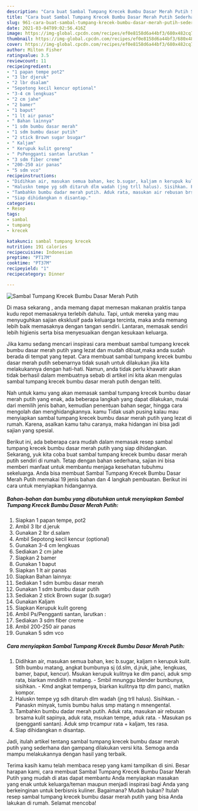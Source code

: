 ```yaml
---
description: "Cara buat Sambal Tumpang Krecek Bumbu Dasar Merah Putih Sederhana Untuk Jualan"
title: "Cara buat Sambal Tumpang Krecek Bumbu Dasar Merah Putih Sederhana Untuk Jualan"
slug: 961-cara-buat-sambal-tumpang-krecek-bumbu-dasar-merah-putih-sederhana-untuk-jualan
date: 2021-03-04T09:02:56.416Z
image: https://img-global.cpcdn.com/recipes/ef0e8158d6a44bf3/680x482cq70/sambal-tumpang-krecek-bumbu-dasar-merah-putih-foto-resep-utama.jpg
thumbnail: https://img-global.cpcdn.com/recipes/ef0e8158d6a44bf3/680x482cq70/sambal-tumpang-krecek-bumbu-dasar-merah-putih-foto-resep-utama.jpg
cover: https://img-global.cpcdn.com/recipes/ef0e8158d6a44bf3/680x482cq70/sambal-tumpang-krecek-bumbu-dasar-merah-putih-foto-resep-utama.jpg
author: Milton Fisher
ratingvalue: 3.5
reviewcount: 11
recipeingredient:
- "1 papan tempe pot2"
- "3 lbr djeruk"
- "2 lbr dsalam"
- "Sepotong kecil kencur optional"
- "3-4 cm lengkuas"
- "2 cm jahe"
- "2 bamer"
- "1 baput"
- "1 lt air panas"
- " Bahan lainnya"
- "1 sdm bumbu dasar merah"
- "1 sdm bumbu dasar putih"
- "2 stick Brown sugar bsugar"
- " Kaljam"
- " Kerupuk kulit goreng"
- " PsPengganti santan larutkan "
- "3 sdm fiber creme"
- "200-250 air panas"
- "5 sdm vco"
recipeinstructions:
- "Didihkan air, masukan semua bahan, kec b.sugar, kaljam n kerupuk kulit. Stlh bumbu matang, angkat bumbunya sj (d.slm, d.jruk, jahe, lengkuas, bamer, baput, kencur). Msukan kerupuk kulitnya ke dlm panci, aduk smp rata, biarkan mndidih n matang.  Smbil mnunggu blender bumbunya, sisihkan. Kmd angkat tempenya, biarkan kulitnya ttp dlm panci, matikn kompor."
- "Haluskn tempe yg sdh ditaruh dlm wadah (jng trll halus). Sisihkan. Panaskn minyak, tumis bumbu halus smp matang n mnengental."
- "Tambahkn bumbu dadar merah putih. Aduk rata, masukan air rebusan brsama kulit sapinya, aduk rata, msukan tempe, aduk rata. Masukan ps (pengganti santan). Aduk smp trcampur rata + kaljam, tes rasa."
- "Siap dihidangkan n disantap."
categories:
- Resep
tags:
- sambal
- tumpang
- krecek

katakunci: sambal tumpang krecek 
nutrition: 191 calories
recipecuisine: Indonesian
preptime: "PT17M"
cooktime: "PT37M"
recipeyield: "1"
recipecategory: Dinner

---
```



![Sambal Tumpang Krecek Bumbu Dasar Merah Putih](https://img-global.cpcdn.com/recipes/ef0e8158d6a44bf3/680x482cq70/sambal-tumpang-krecek-bumbu-dasar-merah-putih-foto-resep-utama.jpg)

Di masa  sekarang , anda memang dapat memesan makanan praktis tanpa kudu repot memasaknya terlebih dahulu. Tapi, untuk mereka yang mau menyuguhkan sajian eksklusif pada keluarga tercinta, maka anda memang lebih baik memasaknya dengan tangan sendiri. Lantaran, memasak sendiri lebih higienis serta bisa menyesuaikan dengan kesukaan keluarga.

Jika kamu sedang mencari inspirasi cara membuat sambal tumpang krecek bumbu dasar merah putih yang lezat dan mudah dibuat,maka anda sudah berada di tempat yang tepat. Cara membuat sambal tumpang krecek bumbu dasar merah putih  sebenarnya tidak susah untuk dilakukan jika kita melakukannya dengan hati-hati. Namun, anda tidak perlu khawatir akan tidak berhasil dalam membuatnya 
sebab di artikel ini kita akan mengulas sambal tumpang krecek bumbu dasar merah putih dengan teliti.  



Nah untuk kamu yang akan memasak sambal tumpang krecek bumbu dasar merah putih yang enak, ada beberapa langkah yang dapat dilakukan, mulai dari memilih jenis bahan, kemudian penentuan bahan segar, hingga cara mengolah dan menghidangkannya. kamu Tidak usah pusing kalau mau menyiapkan sambal tumpang krecek bumbu dasar merah putih yang lezat di rumah. Karena, asalkan kamu  tahu caranya, maka hidangan ini bisa jadi sajian yang spesial.

Berikut ini, ada beberapa cara mudah dalam memasak resep sambal tumpang krecek bumbu dasar merah putih yang siap dihidangkan. Sekarang, yuk kita coba buat sambal tumpang krecek bumbu dasar merah putih sendiri di rumah. Tetap dengan bahan sederhana, sajian ini bisa memberi manfaat untuk membantu menjaga kesehatan tubuhmu sekeluarga. Anda bisa membuat Sambal Tumpang Krecek Bumbu Dasar Merah Putih memakai 19 jenis bahan dan 4 langkah pembuatan. Berikut ini cara untuk menyiapkan hidangannya.

<!--inarticleads1-->

##### Bahan-bahan dan bumbu yang dibutuhkan untuk menyiapkan Sambal Tumpang Krecek Bumbu Dasar Merah Putih:

1. Siapkan 1 papan tempe, pot2
1. Ambil 3 lbr d.jeruk
1. Gunakan 2 lbr d.salam
1. Ambil Sepotong kecil kencur (optional)
1. Gunakan 3-4 cm lengkuas
1. Sediakan 2 cm jahe
1. Siapkan 2 bamer
1. Gunakan 1 baput
1. Siapkan 1 lt air panas
1. Siapkan  Bahan lainnya:
1. Sediakan 1 sdm bumbu dasar merah
1. Gunakan 1 sdm bumbu dasar putih
1. Sediakan 2 stick Brown sugar (b.sugar)
1. Gunakan  Kaljam
1. Siapkan  Kerupuk kulit goreng
1. Ambil  Ps/Pengganti santan, larutkan :
1. Sediakan 3 sdm fiber creme
1. Ambil 200-250 air panas
1. Gunakan 5 sdm vco




<!--inarticleads2-->

##### Cara menyiapkan Sambal Tumpang Krecek Bumbu Dasar Merah Putih:

1. Didihkan air, masukan semua bahan, kec b.sugar, kaljam n kerupuk kulit. Stlh bumbu matang, angkat bumbunya sj (d.slm, d.jruk, jahe, lengkuas, bamer, baput, kencur). Msukan kerupuk kulitnya ke dlm panci, aduk smp rata, biarkan mndidih n matang.  - Smbil mnunggu blender bumbunya, sisihkan. - Kmd angkat tempenya, biarkan kulitnya ttp dlm panci, matikn kompor.
1. Haluskn tempe yg sdh ditaruh dlm wadah (jng trll halus). Sisihkan. - Panaskn minyak, tumis bumbu halus smp matang n mnengental.
1. Tambahkn bumbu dadar merah putih. Aduk rata, masukan air rebusan brsama kulit sapinya, aduk rata, msukan tempe, aduk rata. - Masukan ps (pengganti santan). Aduk smp trcampur rata + kaljam, tes rasa.
1. Siap dihidangkan n disantap.




Jadi, itulah artikel tentang  sambal tumpang krecek bumbu dasar merah putih  yang sederhana dan gampang dilakukan versi kita. Semoga anda mampu melakukannya dengan hasil yang terbaik. 

Terima kasih kamu telah membaca resep yang kami tampilkan di sini. Besar harapan kami, cara membuat  Sambal Tumpang Krecek Bumbu Dasar Merah Putih yang mudah di atas dapat membantu Anda menyiapkan masakan yang enak untuk keluarga/teman maupun menjadi inspirasi bagi Anda yang berkeinginan untuk berbisnis kuliner. Bagaimana? Mudah bukan? Itulah resep sambal tumpang krecek bumbu dasar merah putih yang bisa Anda lakukan di rumah. Selamat mencoba!


